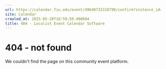 ```yaml
---
url: https://calendar.fiu.edu/event/49648733318798/confirm?instance_id=49648733319823&return=https%3A%2F%2Fcalendar.fiu.edu%2Fcalendar%3Fevent_types%255B%255D%3D121720
site: Calendar
crawled_at: 2025-05-20T10:59:50.406604
title: 404 - Localist Event Calendar Software
---
```


# 404 - not found
We couldn't find the page on this community event platform.
